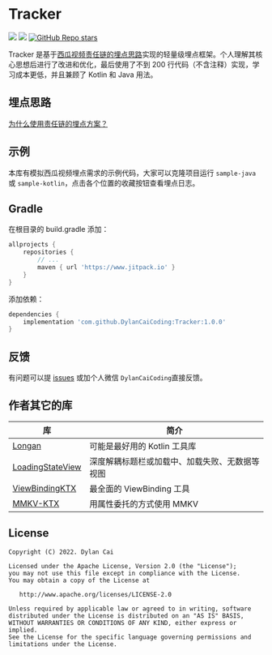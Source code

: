 # Tracker

[![](https://www.jitpack.io/v/DylanCaiCoding/Tracker.svg)](https://www.jitpack.io/#DylanCaiCoding/Tracker) 
[![](https://img.shields.io/badge/License-Apache--2.0-blue.svg)](https://github.com/DylanCaiCoding/Tracker/blob/master/LICENSE)
[![GitHub Repo stars](https://img.shields.io/github/stars/DylanCaiCoding/Tracker?style=social)](https://github.com/DylanCaiCoding/Tracker)

Tracker 是基于[西瓜视频责任链的埋点思路](https://mp.weixin.qq.com/s/iMn--4FNugtH26G90N1MaQ)实现的轻量级埋点框架。个人理解其核心思想后进行了改进和优化，最后使用了不到 200 行代码（不含注释）实现，学习成本更低，并且兼顾了 Kotlin 和 Java 用法。

## 埋点思路

[为什么使用责任链的埋点方案？](/zh/idea)

## 示例

本库有模拟西瓜视频埋点需求的示例代码，大家可以克隆项目运行 `sample-java` 或 `sample-kotlin`，点击各个位置的收藏按钮查看埋点日志。

## Gradle

在根目录的 build.gradle 添加：

```groovy
allprojects {
    repositories {
        // ...
        maven { url 'https://www.jitpack.io' }
    }
}
```

添加依赖：

```groovy
dependencies {
    implementation 'com.github.DylanCaiCoding:Tracker:1.0.0'
}
```

## 反馈

有问题可以提 [issues](https://github.com/DylanCaiCoding/Tracker/issues) 或加个人微信 `DylanCaiCoding`直接反馈。

## 作者其它的库

| 库                                                           | 简介                                           |
| ------------------------------------------------------------ | ---------------------------------------------- |
| [Longan](https://github.com/DylanCaiCoding/Longan)           | 可能是最好用的 Kotlin 工具库      |
| [LoadingStateView](https://github.com/DylanCaiCoding/LoadingStateView) | 深度解耦标题栏或加载中、加载失败、无数据等视图 |
| [ViewBindingKTX](https://github.com/DylanCaiCoding/ViewBindingKTX) | 最全面的 ViewBinding 工具                    |
| [MMKV-KTX](https://github.com/DylanCaiCoding/MMKV-KTX)       | 用属性委托的方式使用 MMKV                            |

## License

```
Copyright (C) 2022. Dylan Cai

Licensed under the Apache License, Version 2.0 (the "License");
you may not use this file except in compliance with the License.
You may obtain a copy of the License at

   http://www.apache.org/licenses/LICENSE-2.0

Unless required by applicable law or agreed to in writing, software
distributed under the License is distributed on an "AS IS" BASIS,
WITHOUT WARRANTIES OR CONDITIONS OF ANY KIND, either express or implied.
See the License for the specific language governing permissions and
limitations under the License.
```
